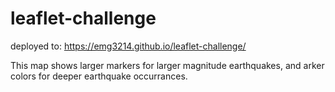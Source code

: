 # leaflet-challenge

deployed to: https://emg3214.github.io/leaflet-challenge/

This map shows larger markers for larger magnitude earthquakes, and arker colors for deeper earthquake occurrances.

